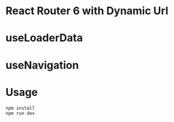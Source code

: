 # React Router 6 with Dynamic Url

# useLoaderData

# useNavigation

# Usage

```
npm install
npm run dev
```
